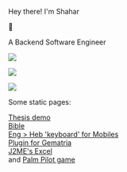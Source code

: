 Hey there! I'm Shahar
<p>
👋
</p>
A Backend Software Engineer
<p>
<p>
<img src="https://github-readme-stats.vercel.app/api/top-langs/?username=shahart&langs_count=10&hide=kotlin,makefile,css&custom_title=Languages-Incl-Archived">
<p>
<img src="https://github-readme-stats.vercel.app/api?username=shahart&show_icons=true&custom_title=Stats&include_all_commits=true&show=reviews&hide_rank=true">
<p>
<img src="https://komarev.com/ghpvc/?username=shahart&abbreviated=true"> 
<p>
Some static pages:
<p>
<a href="https://shahart.github.io/puzzles-edu/">Thesis demo</a>
</br>
<a href="https://shahart.github.io/heb-bible/">Bible</a>
</br>
<a href="https://shahart.github.io/hebTx/">Eng > Heb 'keyboard' for Mobiles</a>
</br>
<a href="https://shahart.github.io/gematria-intellij-plugin/">Plugin for Gematria</a>
</br>
<a href="http://boostapps.com/apps/microcalc/">J2ME's Excel</a>
</br>
and <a href="https://www.mobyware.org/palm-os/hitori-and-nurikabe-download-113349.html">Palm Pilot game</a>
